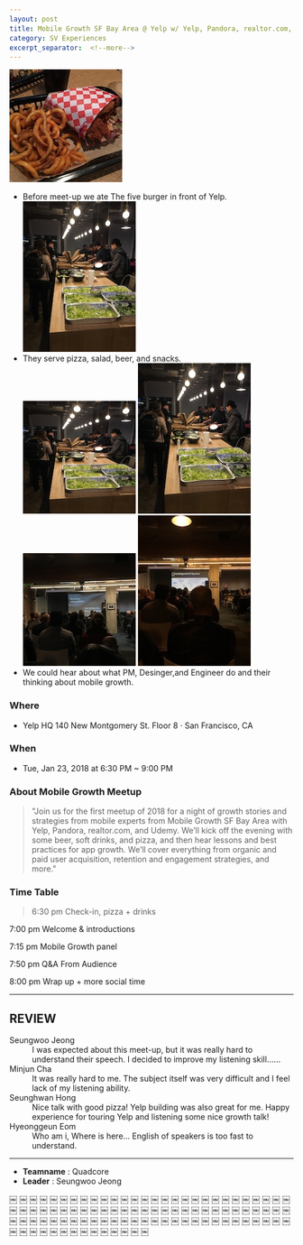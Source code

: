 ```yaml
---
layout: post
title: Mobile Growth SF Bay Area @ Yelp w/ Yelp, Pandora, realtor.com, & Udemy
category: SV Experiences
excerpt_separator:  <!--more-->
---
```


![Alt text](/assets/img/yelp6.JPG)
- Before meet-up we ate The five burger in front of Yelp.
![Alt text](/assets/img/yelp4.JPG)
- They serve pizza, salad, beer, and snacks.
![Alt text](/assets/img/yelp2.JPG)
![Alt text](/assets/img/yelp4.JPG)
![Alt text](/assets/img/yelp5.JPG)
![Alt text](/assets/img/yelp1.JPG)
- We could hear about what PM, Desinger,and Engineer do and their thinking about mobile growth.

### Where
- Yelp HQ 140 New Montgomery St. Floor 8 · San Francisco, CA

### When
- Tue, Jan 23, 2018 at 6:30 PM ~ 9:00 PM

### About Mobile Growth Meetup
 > "Join us for the first meetup of 2018 for a night of growth stories and strategies from mobile experts from Mobile Growth SF Bay Area with Yelp, Pandora, realtor.com, and Udemy. We’ll kick off the evening with some beer, soft drinks, and pizza, and then hear lessons and best practices for app growth. We’ll cover everything from organic and paid user acquisition, retention and engagement strategies, and more."

 ### Time Table 

 > 6:30 pm Check-in, pizza + drinks

7:00 pm Welcome & introductions

7:15 pm Mobile Growth panel

7:50 pm Q&A From Audience

8:00 pm Wrap up + more social time

* * *

## REVIEW
<dl>
    <dt>Seungwoo Jeong</dt>
        <dd>I was expected about this meet-up, but it was really hard to understand their speech. I decided to improve my listening skill……
    </dd>
    <dt>Minjun Cha</dt>
        <dd> It was really hard to me. The subject itself was very difficult and I feel lack of my listening ability.
        </dd>
    <dt>Seunghwan Hong</dt>
        <dd> Nice talk with good pizza! Yelp building was also great for me. Happy experience for touring Yelp and listening some nice growth talk! 
        </dd>
    <dt>Hyeonggeun Eom</dt>
        <dd>Who am i, Where is here… English of speakers is too fast to understand.
        </dd>
</dl>

* * *

- **Teamname** : Quadcore 
- **Leader** : Seungwoo Jeong





￼
￼
￼
￼
￼
￼
￼
￼
￼
￼
￼
￼
￼
￼
￼
￼
￼
￼
￼
￼
￼
￼
￼
￼
￼
￼
￼
￼
￼
￼
￼
￼
￼
￼
￼
￼
￼
￼
￼
￼
￼
￼
￼
￼
￼
￼
￼
￼
￼
￼
￼
￼
￼
￼
￼
￼
￼
￼
￼
￼
￼
￼
￼
￼
￼
￼
￼
￼
￼
￼
￼
￼
￼
￼
￼
￼
￼
￼
￼
￼
￼
￼
￼
￼
￼
￼
￼
￼
￼
￼
￼
￼
￼
￼
￼
￼
￼
￼
